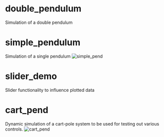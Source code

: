 # double_pendulum
Simulation of a double pendulum
# simple_pendulum
Simulation of a single pendulum
![simple_pend](https://user-images.githubusercontent.com/43415631/54503312-afce4480-48fc-11e9-9e40-e2b63fb08fff.gif)
# slider_demo
Slider functionality to influence plotted data
# cart_pend
Dynamic simulation of a cart-pole system to be used for testing out various controls.
![cart_pend](https://user-images.githubusercontent.com/43415631/54503186-16069780-48fc-11e9-97e9-2c8d65f20fca.gif)
